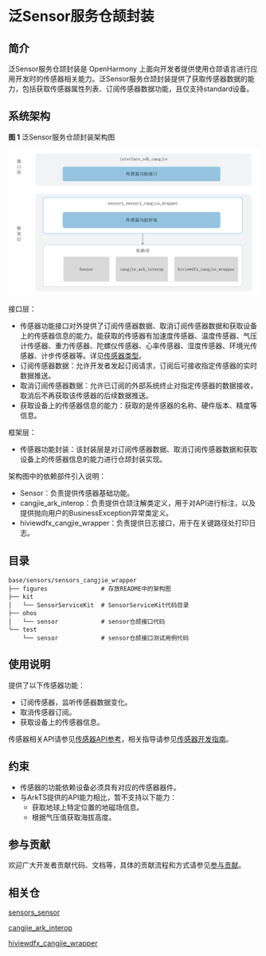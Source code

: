 # 泛Sensor服务仓颉封装

## 简介

泛Sensor服务仓颉封装是 OpenHarmony 上面向开发者提供使用仓颉语言进行应用开发时的传感器相关能力。泛Sensor服务仓颉封装提供了获取传感器数据的能力，包括获取传感器属性列表、订阅传感器数据功能，且仅支持standard设备。

## 系统架构

**图 1**  泛Sensor服务仓颉封装架构图

![泛Sensor服务仓颉封装架构图](figures/sensors_cangjie_wrapper_architecture.png)


接口层：

- 传感器功能接口对外提供了订阅传感器数据、取消订阅传感器数据和获取设备上的传感器信息的能力。能获取的传感器有加速度传感器、温度传感器、气压计传感器、重力传感器、陀螺仪传感器、心率传感器、湿度传感器、环境光传感器、计步传感器等。详见[传感器类型](https://gitcode.com/openharmony-sig/arkcompiler_cangjie_ark_interop/blob/master/doc/Dev_Guide/source_zh_cn/device/sensor/cj-sensor-overview.md)。
- 订阅传感器数据：允许开发者发起订阅请求，订阅后可接收指定传感器的实时数据推送。
- 取消订阅传感器数据：允许已订阅的外部系统终止对指定传感器的数据接收，取消后不再获取该传感器的后续数据推送。
- 获取设备上的传感器信息的能力：获取的是传感器的名称、硬件版本、精度等信息。

框架层：

- 传感器功能封装：该封装层是对订阅传感器数据、取消订阅传感器数据和获取设备上的传感器信息的能力进行仓颉封装实现。

架构图中的依赖部件引入说明：

- Sensor：负责提供传感器基础功能。
- cangjie_ark_interop：负责提供仓颉注解类定义，用于对API进行标注，以及提供抛向用户的BusinessException异常类定义。
- hiviewdfx_cangjie_wrapper：负责提供日志接口，用于在关键路径处打印日志。

## 目录

```
base/sensors/sensors_cangjie_wrapper   
├── figures               # 存放README中的架构图
├── kit
│   └── SensorServiceKit  # SensorServiceKit代码目录
├── ohos
│   └── sensor            # sensor仓颉接口代码
└── test
    └── sensor            # sensor仓颉接口测试用例代码
```

## 使用说明

提供了以下传感器功能：

- 订阅传感器，监听传感器数据变化。
- 取消传感器订阅。
- 获取设备上的传感器信息。

传感器相关API请参见[传感器API参考](https://gitcode.com/openharmony-sig/arkcompiler_cangjie_ark_interop/blob/master/doc/API_Reference/source_zh_cn/apis/SensorServiceKit/cj-apis-sensor.md)，相关指导请参见[传感器开发指南](https://gitcode.com/openharmony-sig/arkcompiler_cangjie_ark_interop/blob/master/doc/Dev_Guide/source_zh_cn/device/sensor/cj-sensor-guidelines.md)。

## 约束

* 传感器的功能依赖设备必须具有对应的传感器器件。
* 与ArkTS提供的API能力相比，暂不支持以下能力：
  * 获取地球上特定位置的地磁场信息。
  * 根据气压值获取海拔高度。

## 参与贡献

欢迎广大开发者贡献代码、文档等，具体的贡献流程和方式请参见[参与贡献](https://gitcode.com/openharmony/docs/blob/master/zh-cn/contribute/%E5%8F%82%E4%B8%8E%E8%B4%A1%E7%8C%AE.md)。

## 相关仓

[sensors\_sensor](https://gitcode.com/openharmony/sensors_sensor/blob/master/README_zh.md)

[cangjie_ark_interop](https://gitcode.com/openharmony-sig/arkcompiler_cangjie_ark_interop/blob/master/README_zh.md)

[hiviewdfx_cangjie_wrapper](https://gitcode.com/openharmony-sig/hiviewdfx_hiviewdfx_cangjie_wrapper/blob/master/README_zh.md)
